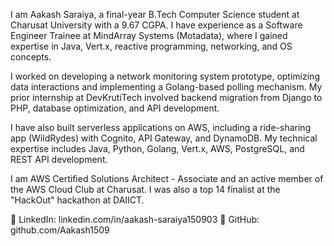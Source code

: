 I am Aakash Saraiya, a final-year B.Tech Computer Science student at Charusat University with a 9.67 CGPA. I have experience as a Software Engineer Trainee at MindArray Systems (Motadata), where I gained expertise in Java, Vert.x, reactive programming, networking, and OS concepts.

I worked on developing a network monitoring system prototype, optimizing data interactions and implementing a Golang-based polling mechanism. My prior internship at DevKrutiTech involved backend migration from Django to PHP, database optimization, and API development.

I have also built serverless applications on AWS, including a ride-sharing app (WildRydes) with Cognito, API Gateway, and DynamoDB. My technical expertise includes Java, Python, Golang, Vert.x, AWS, PostgreSQL, and REST API development.

I am AWS Certified Solutions Architect - Associate and an active member of the AWS Cloud Club at Charusat. I was also a top 14 finalist at the "HackOut" hackathon at DAIICT.

🔗 LinkedIn: linkedin.com/in/aakash-saraiya150903
🔗 GitHub: github.com/Aakash1509

